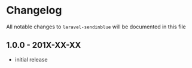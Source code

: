 # Changelog

All notable changes to `laravel-sendinblue` will be documented in this file

## 1.0.0 - 201X-XX-XX

- initial release
